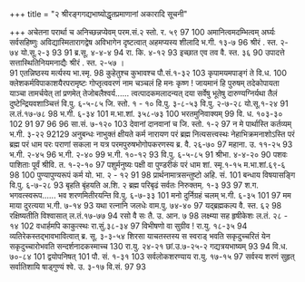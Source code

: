 +++
title = "२ श्रीरङ्गगद्यभाष्योद्धृतप्रमाणानां अकारादि सूचनी"

+++
अचेतना परार्था च 
अनिच्छन्नप्येवम् 
परम.सं.२ स्तो. र. ५९ 
97 
100 
अमानित्वमदम्भित्वम् 
अर्घ्यः सर्वसहिष्णुः अविद्यास्मितारागद्वेष 
अविभागेन दृष्टत्वात् अहमप्यस्य शीलादि 
भ.गी. १३-७ 
96 
श्रीरं . स्त. २- ७४ यो.सू.२-३ 
93 
91 
ब्र.सू. ४-४-४ 
94 
रा. कि. ४-१२ 
93 
इच्छात एव तव 
वै. स्त. ३६ 
90 
उपादत्ते सत्तास्थितिनियमनाद्यैः 
श्रीरं . स्त. २-५७ ।  
91 
एतन्निष्ठस्य मर्त्यस्य 
भा.स्मृ. 
98 
कुहेतुश्च कुभावश्च 
पौ.सं.१-३२ 
103 
कृपामयमपाङ्गं ते 
वि.ध. 
100 
क्लेशकर्मविपाकाशयैरपरामृष्टः गोप्तृत्ववरणं नाम 
चञ्चलं हि मनः कृष्ण ! 
जायमानं हि पुरुषम् तदेकोपायता याञ्चा 
तामर्चयेत् तां प्रणमेत् 
तेजोबलैश्वर्य...... 
त्वत्पादकमलादन्यत् दया सर्वेषु भूतेषु दारुण्यग्निर्यथा तैलं दुष्टेन्द्रियवशाञ्चित्तं 
वि.पु. ६-५-८५ 
जि. स्तो. १ - १० वि.पु. ३-८-५३ वि.पु. २-७-२८ 
यो.सू.१-२४ 
91 
ल.तं.१७-७८ 
98 
भ.गी. ६-३४ 
101 
म.भा.शां. ३५८-७३ 
100 
भरतमुनिवाक्यम् 
99 
वि. ध. १०३-३० 
102 
91 
97 
96 
96 
सा.सं. ७-१२० 
103 
देवानां दानवानां च 
जि. स्तो. १-२ 
97 
न मे पार्थास्ति कर्तव्यम् 
भ.गी. ३-२२ 
92129 
अनुबन्धः 
नाभुक्तं क्षीयते कर्म 
नारायण परं ब्रह्म 
नित्यसत्त्वस्थः नेहाभिक्रमनाशोऽस्ति 
परं ब्रह्म परं धाम 
परः पराणां सकला न यत्र 
परमपुरुषभोगोपकरणस्य 
ब्र. वै. २६-७० 
97 
महाना. उ. ११-२५ 
93 
भ.गी. २-४५ 
96 
भ.गी. २-४० 
99 
भ.गी. १०-१२ 
93 
वि.पु. ६-५-८५ 
91 
श्रीभा. ४-४-२० 
90 
पशवः पाशिताः पूर्वं 
श्रीवि. त. १-२-१० 
97 
पशुर्मनुष्यः पक्षी वा 
पुण्डरीकं परं धाम 
शां. स्मृ.१-१५ म.भा.शां.६९-६ 
98 
100 
पुण्यापुण्यरूपं कर्म 
यो. भा. २ - १२ 
91 
98 
प्रार्थनामात्रसन्तुष्टो 
अहि. सं. 
101 
बन्धाय विषयासङ्गि 
वि.पु. ६-७-२८ 
93 
बृहति बृंहयति 
अ.शि. २ 
ब्रह्म परिबृढं सर्वतः 
निरुक्तम्. १-३ 
93 
97 
श.ग. 
भगवत्स्वरूप...... 
भव शरणमितीरयन्ति 
वि.पु. ६-७-३३ 
101 
मनो दुर्निग्रहं चलम् 
भ.गी. ६-३५ 
101 
97 
मम माया दुरत्यया 
भ.गी. ७-१४ 
93 
यथा रत्नानि जलधेः 
वाम.पु. ७४-४० 
97 
यद्ब्रह्मकल्प 
वै. स्त. ६२ 
98 
रक्षिष्यतीति विश्वासात् 
ल.तं.१७-७७ 
94 
रसो वै सः 
तै. उ. आन. ७ 
98 
लक्ष्म्या सह हृषीकेशः 
ल.तं. २८ - १४ 
102 
वधार्हमपि काकुत्स्थः 
रा.सुं.३८-३४ 
97 
विभीषणो वा सुग्रीव ! 
रा.यु. १८-३५ 
94 
व्यतिरेकस्तद्भावभावित्वात् 
ब्र. सू. ३-३-५४ 
शिरसा याचतस्तस्य स स्वराड् भवति 
सकृदुच्चरितं येन सकृदुच्चारोभवति सन्दर्शनादकस्माच्च 
130 
रा.यु. २४-२१ छां.उ.७-२५-२ 
गद्यत्रयभाष्यम् 
93 
94 
वि.ध. ७०-८४ 
101 
द्वयोपनिषत् 
101 
पौ. सं. १-३१ 
103 
सर्वलोकशरण्याय 
रा.यु. १७-१५ 
97 
सर्वस्य शरणं सुहृत् 
सर्वातिशायि षाड्गुण्यं 
श्वे. उ. ३-१७ वि.सं. 
97 
93 